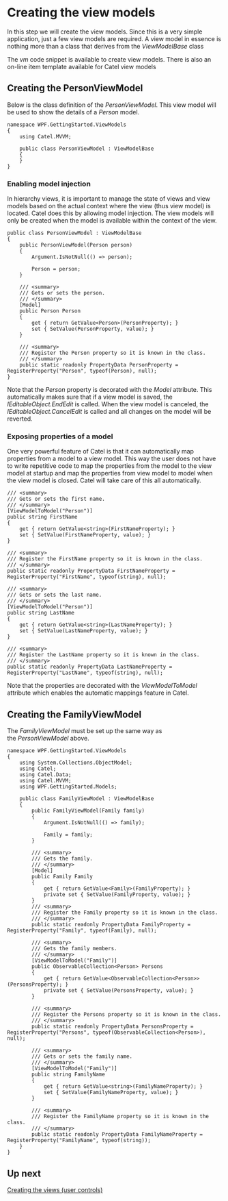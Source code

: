 # Creating the view models

In this step we will create the view models. Since this is a very simple application, just a few view models are required. A view model in essence is nothing more than a class that derives from the *ViewModelBase* class

The *vm* code snippet is available to create view models. There is also an on-line item template available for Catel view models

## Creating the PersonViewModel

Below is the class definition of the *PersonViewModel*. This view model will be used to show the details of a *Person* model.

```
namespace WPF.GettingStarted.ViewModels
{
    using Catel.MVVM;

    public class PersonViewModel : ViewModelBase
    {
    }
}
```

### Enabling model injection

In hierarchy views, it is important to manage the state of views and view models based on the actual context where the view (thus view model) is located. Catel does this by allowing model injection. The view models will only be created when the model is available within the context of the view.

```
public class PersonViewModel : ViewModelBase
{
    public PersonViewModel(Person person)
    {
        Argument.IsNotNull(() => person);

        Person = person;
    }

    /// <summary>
    /// Gets or sets the person.
    /// </summary>
    [Model]
    public Person Person
    {
        get { return GetValue<Person>(PersonProperty); }
        set { SetValue(PersonProperty, value); }
    }

    /// <summary>
    /// Register the Person property so it is known in the class.
    /// </summary>
    public static readonly PropertyData PersonProperty = RegisterProperty("Person", typeof(Person), null);
}
```

Note that the *Person* property is decorated with the *Model* attribute. This automatically makes sure that if a view model is saved, the *IEditableObject.EndEdit* is called. When the view model is canceled, the *IEditableObject.CancelEdit* is called and all changes on the model will be reverted.

### Exposing properties of a model

One very powerful feature of Catel is that it can automatically map properties from a model to a view model. This way the user does not have to write repetitive code to map the properties from the model to the view model at startup and map the properties from view model to model when the view model is closed. Catel will take care of this all automatically.

```
/// <summary>
/// Gets or sets the first name.
/// </summary>
[ViewModelToModel("Person")]
public string FirstName
{
    get { return GetValue<string>(FirstNameProperty); }
    set { SetValue(FirstNameProperty, value); }
}

/// <summary>
/// Register the FirstName property so it is known in the class.
/// </summary>
public static readonly PropertyData FirstNameProperty = RegisterProperty("FirstName", typeof(string), null);

/// <summary>
/// Gets or sets the last name.
/// </summary>
[ViewModelToModel("Person")]
public string LastName
{
    get { return GetValue<string>(LastNameProperty); }
    set { SetValue(LastNameProperty, value); }
}

/// <summary>
/// Register the LastName property so it is known in the class.
/// </summary>
public static readonly PropertyData LastNameProperty = RegisterProperty("LastName", typeof(string), null);
```

Note that the properties are decorated with the *ViewModelToModel* attribute which enables the automatic mappings feature in Catel.

## Creating the FamilyViewModel

The *FamilyViewModel* must be set up the same way as the *PersonViewModel* above.

```
namespace WPF.GettingStarted.ViewModels
{
    using System.Collections.ObjectModel;
    using Catel;
    using Catel.Data;
    using Catel.MVVM;
    using WPF.GettingStarted.Models;

    public class FamilyViewModel : ViewModelBase
    {
        public FamilyViewModel(Family family)
        {
            Argument.IsNotNull(() => family);
 
            Family = family; 
        }

        /// <summary>
        /// Gets the family.
        /// </summary>
        [Model]
        public Family Family
        {
            get { return GetValue<Family>(FamilyProperty); }
            private set { SetValue(FamilyProperty, value); }
        }
        /// <summary>
        /// Register the Family property so it is known in the class.
        /// </summary>
        public static readonly PropertyData FamilyProperty = RegisterProperty("Family", typeof(Family), null);

        /// <summary>
        /// Gets the family members.
        /// </summary>
        [ViewModelToModel("Family")]
        public ObservableCollection<Person> Persons
        {
            get { return GetValue<ObservableCollection<Person>>(PersonsProperty); }
            private set { SetValue(PersonsProperty, value); }
        }

        /// <summary>
        /// Register the Persons property so it is known in the class.
        /// </summary>
        public static readonly PropertyData PersonsProperty = RegisterProperty("Persons", typeof(ObservableCollection<Person>), null);

        /// <summary>
        /// Gets or sets the family name.
        /// </summary>
        [ViewModelToModel("Family")]
        public string FamilyName
        {
            get { return GetValue<string>(FamilyNameProperty); }
            set { SetValue(FamilyNameProperty, value); }
        }

        /// <summary>
        /// Register the FamilyName property so it is known in the class.
        /// </summary>
        public static readonly PropertyData FamilyNameProperty = RegisterProperty("FamilyName", typeof(string));
    }
}
```

## Up next

[Creating the views (user controls)](./creating-the-user-controls.md)

